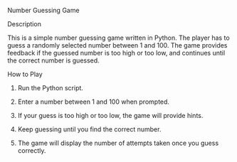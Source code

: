 Number Guessing Game

Description

This is a simple number guessing game written in Python. The player has to guess a randomly selected number between 1 and 100. The game provides feedback if the guessed number is too high or too low, and continues until the correct number is guessed.

How to Play

1. Run the Python script.


2. Enter a number between 1 and 100 when prompted.


3. If your guess is too high or too low, the game will provide hints.


4. Keep guessing until you find the correct number.


5. The game will display the number of attempts taken once you guess correctly.


